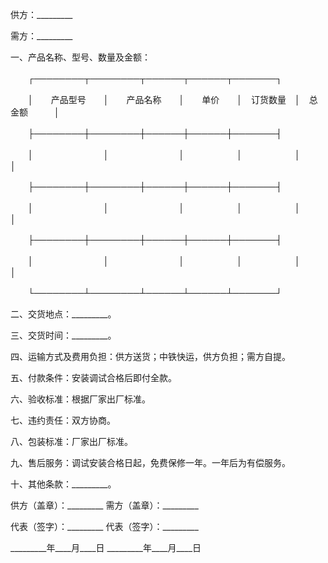 
 


供方：_________


需方：_________


一、产品名称、型号、数量及金额：


　　┌────────┬────────┬──────┬──────┬───────┐


　　│　　产品型号　　│　　产品名称　　│　　单价　　│　订货数量　│　总金额　　　│


　　├────────┼────────┼──────┼──────┼───────┤


　　│　　　　　　　　│　　　　　　　　│　　　　　　│　　　　　　│　　　　　　　│


　　├────────┼────────┼──────┼──────┼───────┤


　　│　　　　　　　　│　　　　　　　　│　　　　　　│　　　　　　│　　　　　　　│


　　├────────┼────────┼──────┼──────┼───────┤


　　│　　　　　　　　│　　　　　　　　│　　　　　　│　　　　　　│　　　　　　　│


　　└────────┴────────┴──────┴──────┴───────┘


二、交货地点：_________。


三、交货时间：_________。


四、运输方式及费用负担：供方送货；中铁快运，供方负担；需方自提。


五、付款条件：安装调试合格后即付全款。


六、验收标准：根据厂家出厂标准。


七、违约责任：双方协商。


八、包装标准：厂家出厂标准。


九、售后服务：调试安装合格日起，免费保修一年。一年后为有偿服务。


十、其他条款：_________。






供方（盖章）：_________                需方（盖章）：_________


代表（签字）：_________                代表（签字）：_________


_________年____月____日                _________年____月____日




 


 

 
 
 
 
 
  


  
 

  


  


  
 
 
 
 

